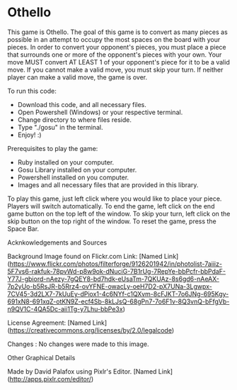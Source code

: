 # Othello

This game is Othello. The goal of this game is to convert as many pieces as possible in an attempt
to occupy the most spaces on the board with your pieces. 
In order to convert your opponent's pieces, you must place a piece that surrounds one or more of the opponent's pieces with your own.
Your move MUST convert AT LEAST 1  of your opponent's piece for it to be a valid move.
If you cannot make a valid move, you must skip your turn. If neither player can make a valid move, the game is over.  

To run this code: 
* Download this code, and all necessary files.
* Open Powershell (Windows) or your respective terminal.
* Change directory to where files reside.
* Type "./gosu" in the terminal. 
* Enjoy! :)

Prerequisites to play the game:
* Ruby installed on your computer.
* Gosu Library installed on your computer.
* Powershell installed on you computer.
* Images and all necessary files that are provided in this library.

To play this game, just left click where you would like to place your piece. 
Players will switch automatically. 
To end the game, left click on the end game button on the top left of the window.
To skip your turn, left click on the skip button on the top right of the window. 
To reset the game, press the Space Bar. 

Acknkowledgements and Sources

Background Image found on Flickr.com
Link: 
[Named Link] (https://www.flickr.com/photos/filterforge/9126201942/in/photolist-7aiiiz-5F7vs6-rakfuk-78pvWd-p8w9ok-dNuciG-7B1rUg-7RepYe-bbPcfr-bbPdaF-Y77J-gbiord-nAezy-7gQEY8-bd7hdk-eUsaTm-7QKUAz-8s6gd6-nAeAX-7p2yUo-b5RsJR-b5Rrz4-ovYFNE-owacLy-oeH7D2-pX7UNa-3Lgwpx-7CV45-3d2LX7-7kUuEy-dPiox1-4c6NYf-c1QXvm-8cFJKT-7o6JNg-695Kgy-691xN8-691xqZ-otKN9Z-ecf4Sb-8kLJsQ-68gPn7-7o6F1v-8Q3vnQ-bFfgVb-n9QV1C-4QA5Dc-aii1Tg-y7Lhu-bbPe3x)

License Agreement:
[Named Link] (https://creativecommons.org/licenses/by/2.0/legalcode)

Changes : No changes were made to this image. 


Other Graphical Details

Made by David Palafox using Pixlr's Editor.
[Named Link] (http://apps.pixlr.com/editor/)


